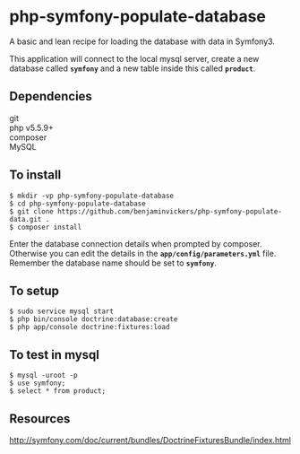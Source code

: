 # php-symfony-populate-database
A basic and lean recipe for loading the database with data in Symfony3.

This application will connect to the local mysql server, create a new database
called <strong><code>symfony</code></strong> and a new table inside this called
<strong><code>product</code></strong>.


Dependencies
-
git  
php v5.5.9+  
composer  
MySQL


To install
-
```
$ mkdir -vp php-symfony-populate-database  
$ cd php-symfony-populate-database  
$ git clone https://github.com/benjaminvickers/php-symfony-populate-data.git .  
$ composer install
```
Enter the database connection details when prompted by composer. Otherwise you
can edit the details in the <strong><code>app/config/parameters.yml</code></strong> 
file. Remember the database name should be set to <strong><code>symfony</code></strong>.


To setup
-
```
$ sudo service mysql start  
$ php bin/console doctrine:database:create  
$ php app/console doctrine:fixtures:load
```


To test in mysql
-
```
$ mysql -uroot -p  
$ use symfony;  
$ select * from product;
```


Resources
-
http://symfony.com/doc/current/bundles/DoctrineFixturesBundle/index.html
